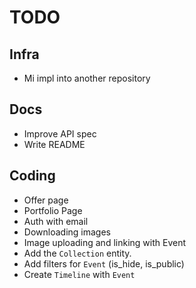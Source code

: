 # TODO

## Infra
- Mi impl into another repository

## Docs
- Improve API spec
- Write README

## Coding
- Offer page
- Portfolio Page
- Auth with email
- Downloading images
- Image uploading and linking with Event
- Add the `Collection` entity.
- Add filters for `Event` (is_hide, is_public)
- Create `Timeline` with `Event`
